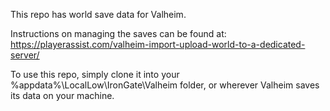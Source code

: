 This repo has world save data for Valheim.

Instructions on managing the saves can be found at: https://playerassist.com/valheim-import-upload-world-to-a-dedicated-server/

To use this repo, simply clone it into your %appdata%\LocalLow\IronGate\Valheim folder, or wherever Valheim saves its data on your machine.